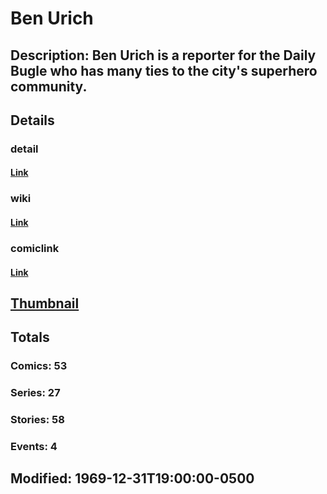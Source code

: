# Ben Urich
## Description: Ben Urich is a reporter for the Daily Bugle who has many ties to the city's superhero community.
## Details
### detail
#### [Link](http://marvel.com/characters/2826/ben_urich?utm_campaign=apiRef&utm_source=225578a89fc76f3d20fbffda5d17a88d)
### wiki
#### [Link](http://marvel.com/universe/Urich%2C_Ben?utm_campaign=apiRef&utm_source=225578a89fc76f3d20fbffda5d17a88d)
### comiclink
#### [Link](http://marvel.com/comics/characters/1010782/ben_urich?utm_campaign=apiRef&utm_source=225578a89fc76f3d20fbffda5d17a88d)
## [Thumbnail](http://i.annihil.us/u/prod/marvel/i/mg/5/90/4c00373d10e5e.jpg)
## Totals
### Comics: 53
### Series: 27
### Stories: 58
### Events: 4
## Modified: 1969-12-31T19:00:00-0500